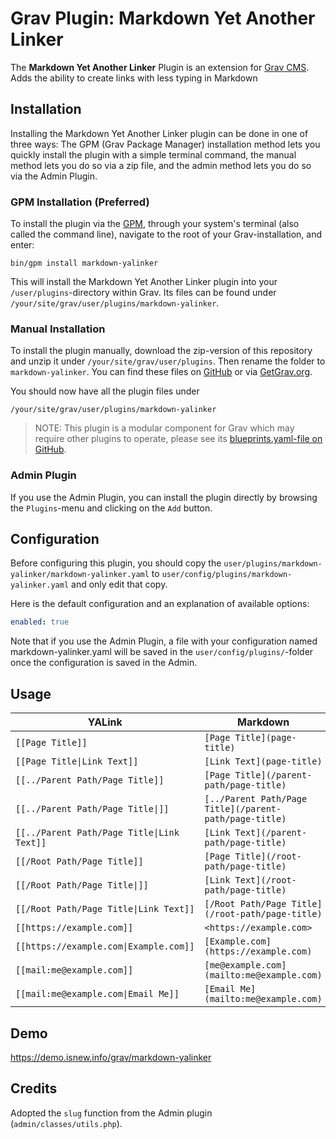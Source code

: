 # Grav Plugin: Markdown Yet Another Linker

The **Markdown Yet Another Linker** Plugin is an extension for [Grav CMS](http://github.com/getgrav/grav). Adds the ability to create links with less typing in Markdown

## Installation

Installing the Markdown Yet Another Linker plugin can be done in one of three ways: The GPM (Grav Package Manager) installation method lets you quickly install the plugin with a simple terminal command, the manual method lets you do so via a zip file, and the admin method lets you do so via the Admin Plugin.

### GPM Installation (Preferred)

To install the plugin via the [GPM](http://learn.getgrav.org/advanced/grav-gpm), through your system's terminal (also called the command line), navigate to the root of your Grav-installation, and enter:

    bin/gpm install markdown-yalinker

This will install the Markdown Yet Another Linker plugin into your `/user/plugins`-directory within Grav. Its files can be found under `/your/site/grav/user/plugins/markdown-yalinker`.

### Manual Installation

To install the plugin manually, download the zip-version of this repository and unzip it under `/your/site/grav/user/plugins`. Then rename the folder to `markdown-yalinker`. You can find these files on [GitHub](https://github.com/HuidaeCho/grav-plugin-markdown-yalinker) or via [GetGrav.org](http://getgrav.org/downloads/plugins#extras).

You should now have all the plugin files under

    /your/site/grav/user/plugins/markdown-yalinker

> NOTE: This plugin is a modular component for Grav which may require other plugins to operate, please see its [blueprints.yaml-file on GitHub](https://github.com/HuidaeCho/grav-plugin-markdown-yalinker/blob/master/blueprints.yaml).

### Admin Plugin

If you use the Admin Plugin, you can install the plugin directly by browsing the `Plugins`-menu and clicking on the `Add` button.

## Configuration

Before configuring this plugin, you should copy the `user/plugins/markdown-yalinker/markdown-yalinker.yaml` to `user/config/plugins/markdown-yalinker.yaml` and only edit that copy.

Here is the default configuration and an explanation of available options:

```yaml
enabled: true
```

Note that if you use the Admin Plugin, a file with your configuration named markdown-yalinker.yaml will be saved in the `user/config/plugins/`-folder once the configuration is saved in the Admin.

## Usage

| YALink | Markdown |
| ------ | -------- |
| `[[Page Title]]` | `[Page Title](page-title)` |
| `[[Page Title\|Link Text]]` | `[Link Text](page-title)` |
| `[[../Parent Path/Page Title]]` | `[Page Title](/parent-path/page-title)` |
| `[[../Parent Path/Page Title\|]]` | `[../Parent Path/Page Title](/parent-path/page-title)` |
| `[[../Parent Path/Page Title\|Link Text]]` | `[Link Text](/parent-path/page-title)` |
| `[[/Root Path/Page Title]]` | `[Page Title](/root-path/page-title)` |
| `[[/Root Path/Page Title\|]]` | `[Link Text](/root-path/page-title)` |
| `[[/Root Path/Page Title\|Link Text]]` | `[/Root Path/Page Title](/root-path/page-title)` |
| `[[https://example.com]]` | `<https://example.com>` |
| `[[https://example.com\|Example.com]]` | `[Example.com](https://example.com)` |
| `[[mail:me@example.com]]` | `[me@example.com](mailto:me@example.com)` |
| `[[mail:me@example.com\|Email Me]]` | `[Email Me](mailto:me@example.com)` |

## Demo

https://demo.isnew.info/grav/markdown-yalinker

## Credits

Adopted the `slug` function from the Admin plugin (`admin/classes/utils.php`).
